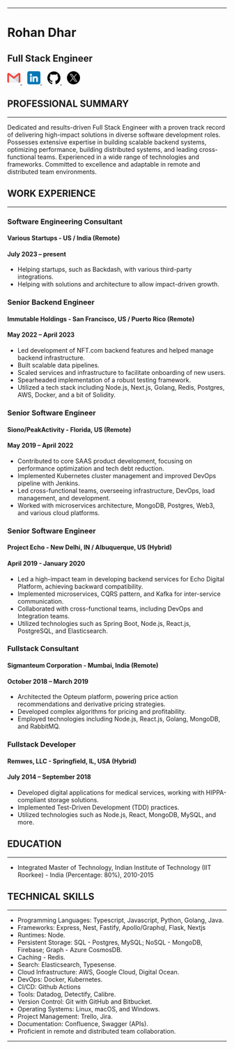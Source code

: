 ---------------------------------------------------------------------------------------------------------------------------
# Rohan Dhar

## Full Stack Engineer


<a href="mailto:deusexmachina892@gmail.com" target="_blank">
    <img src="https://github.com/deusexmachina892/resume/blob/main/images/gmail.png" alt="Email" width="30" height="30">
</a>
&nbsp;&nbsp;

<a href="https://www.linkedin.com/in/rohan-dhar-37977773/"  target="_blank">
    <img src="https://github.com/deusexmachina892/resume/blob/main/images/linkedin.png" alt="LinkedIn" width="30" height="30">
</a>
&nbsp;&nbsp;

<a href="https://github.com/deusexmachina892"  target="_blank">
    <img src="https://github.com/deusexmachina892/resume/blob/main/images/github.png" alt="LinkedIn" width="30" height="30">
</a>
&nbsp;&nbsp;

<a href="https://twitter.com/RohanDharOz" target="_blank">
    <img src="https://github.com/deusexmachina892/resume/blob/main/images/twitter.png" alt="Email" width="30" height="30">
</a>


## PROFESSIONAL SUMMARY
---------------------
Dedicated and results-driven Full Stack Engineer with a proven track record of delivering high-impact solutions in diverse software development roles. Possesses extensive expertise in building scalable backend systems, optimizing performance, building distributed systems, and leading cross-functional teams. Experienced in a wide range of technologies and frameworks. Committed to excellence and adaptable in remote and distributed team environments.

## WORK EXPERIENCE
----------------

### Software Engineering Consultant
#### Various Startups - US / India (Remote)
#### July 2023 – present

- Helping startups, such as Backdash, with various third-party integrations.
- Helping with solutions and architecture to allow impact-driven growth.

### Senior Backend Engineer
#### Immutable Holdings - San Francisco, US / Puerto Rico (Remote)
#### May 2022 – April 2023

- Led development of NFT.com backend features and helped manage backend infrastructure.
- Built scalable data pipelines.
- Scaled services and infrastructure to facilitate onboarding of new users.
- Spearheaded implementation of a robust testing framework.
- Utilized a tech stack including Node.js, Next.js, Golang, Redis, Postgres, AWS, Docker, and a bit of Solidity.

### Senior Software Engineer
#### Siono/PeakActivity - Florida, US (Remote)
#### May 2019 – April 2022

- Contributed to core SAAS product development, focusing on performance optimization and tech debt reduction.
- Implemented Kubernetes cluster management and improved DevOps pipeline with Jenkins.
- Led cross-functional teams, overseeing infrastructure, DevOps, load management, and development.
- Worked with microservices architecture, MongoDB, Postgres, Web3, and various cloud platforms.

### Senior Software Engineer
#### Project Echo - New Delhi, IN / Albuquerque, US (Hybrid)
#### April 2019 - January 2020

- Led a high-impact team in developing backend services for Echo Digital Platform, achieving backward compatibility.
- Implemented microservices, CQRS pattern, and Kafka for inter-service communication.
- Collaborated with cross-functional teams, including DevOps and Integration teams.
- Utilized technologies such as Spring Boot, Node.js, React.js, PostgreSQL, and Elasticsearch.

### Fullstack Consultant
#### Sigmanteum Corporation - Mumbai, India (Remote)
#### October 2018 – March 2019

- Architected the Opteum platform, powering price action recommendations and derivative pricing strategies.
- Developed complex algorithms for pricing and profitability.
- Employed technologies including Node.js, React.js, Golang, MongoDB, and RabbitMQ.

### Fullstack Developer
#### Remwes, LLC - Springfield, IL, USA (Hybrid)
#### July 2014 – September 2018

- Developed digital applications for medical services, working with HIPPA-compliant storage solutions.
- Implemented Test-Driven Development (TDD) practices.
- Utilized technologies such as Node.js, React, MongoDB, MySQL, and more.

## EDUCATION
---------
- Integrated Master of Technology, Indian Institute of Technology (IIT Roorkee) - India (Percentage: 80%), 2010-2015

## TECHNICAL SKILLS
-----------------
- Programming Languages: Typescript, Javascript, Python, Golang, Java.
- Frameworks: Express, Nest, Fastify, Apollo/Graphql, Flask, Nextjs
- Runtimes: Node.
- Persistent Storage: SQL - Postgres, MySQL; NoSQL - MongoDB, Firebase; Graph - Azure CosmosDB.
- Caching - Redis.
- Search: Elasticsearch, Typesense.
- Cloud Infrastructure: AWS, Google Cloud, Digital Ocean.
- DevOps: Docker, Kubernetes.
- CI/CD: Github Actions
- Tools: Datadog, Detectify, Calibre.
- Version Control: Git with GitHub and Bitbucket.
- Operating Systems: Linux, macOS, and Windows.
- Project Management: Trello, Jira.
- Documentation: Confluence, Swagger (APIs).
- Proficient in remote and distributed team collaboration.

---------------------------------------------------------------------------------------------------------------------------
